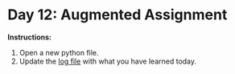 # Day 12: Augmented Assignment
**Instructions:** 
1. Open a new python file.
2. Update the [log file](../../log.md) with what you have learned today.
